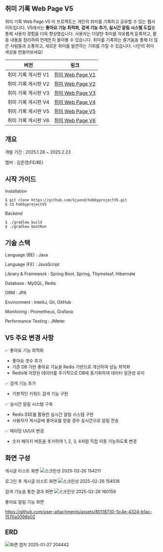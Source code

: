 ## 취미 기록 Web Page V5

취미 기록 Web Page V5
이 프로젝트는 개인의 취미를 기록하고 공유할 수 있는 웹사이트입니다. 
V5에서는 **좋아요 기능 최적화, 검색 기능 추가, 실시간 알림 시스템 도입**을 통해 사용자 경험을 더욱 향상했습니다.
사용자는 다양한 취미를 자유롭게 등록하고, 활동 내용을 정리하여 언제든지 돌아볼 수 있습니다. 
취미를 기록하는 즐거움을 통해 더 많은 사람들과 소통하고, 새로운 취미를 발견하는 기회를 가질 수 있습니다. 
나만의 취미 세상을 만들어보세요!

| **버전** | **링크**       |
|----------|----------------|
| 취미 기록 게시판 V1       | [취미 Web Page V1](https://github.com/kjyend/hobbyproject) |
| 취미 기록 게시판 V2       | [취미 Web Page V2](https://github.com/kjyend/hobbyprojectV2) |
| 취미 기록 게시판 V3       | [취미 Web Page V3](https://github.com/kjyend/hobbyprojectV3) |
| 취미 기록 게시판 V4       | [취미 Web Page V4](https://github.com/kjyend/hobbyprojectV4) |
| 취미 기록 게시판 V5       | [취미 Web Page V5](https://github.com/kjyend/hobbyprojectV5) |
| 취미 기록 게시판 V6       | [취미 Web Page V6](https://github.com/kjyend/hobbyprojectV6) |

## 개요

개발 기간 : 2025.1.28 ~ 2025.2.23

멤버 : 김준영(FE/BE)

## 시작 가이드

Installation
```
$ git clone https://github.com/kjyend/hobbyprojectV5.git
$ cd hobbyprojectV5
```
Backend
```
$ ./gradlew build
$ ./gradlew bootRun
```

## 기술 스택

Language (BE) : Java

Language (FE) : JavaScript

Library & Framework : Spring Boot, Spring, Thymeleaf, Hibernate 

Database : MySQL, Redis

ORM : JPA 

Environment : IntelliJ, Git, GitHub 

Monitoring : Prometheus, Grafana

Performance Testing : JMeter

## V5 주요 변경 사항
✅ 좋아요 기능 최적화

* 좋아요 갯수 추가
* 기존 DB 기반 좋아요 기능을 Redis 기반으로 개선하여 성능 최적화
* Redis에 저장된 데이터를 주기적으로 DB에 동기화하여 데이터 일관성 유지

✅ 검색 기능 추가

* 기본적인 키워드 검색 기능 구현

✅ 실시간 알림 시스템 구축

* Redis SSE를 활용한 실시간 알림 시스템 구현
* 사용자가 게시글에 좋아요를 받을 경우 실시간으로 알림 전송

✅ 페이징 UI/UX 변경 
* 숫자 페이지 버튼을 추가하여 1, 2, 3, 4처럼 직접 이동 가능하도록 변경

## 화면 구성
게시글 리스트 화면
![스크린샷 2025-02-26 154211](https://github.com/user-attachments/assets/4ff1a341-2297-4e42-b570-fe36f3927157)

로그인 후 게시글 리스트 화면
![스크린샷 2025-02-26 154516](https://github.com/user-attachments/assets/5f0edde1-ebe3-4fb1-9247-006989def51a)

검색 기능을 통한 결과 화면
![스크린샷 2025-02-26 160159](https://github.com/user-attachments/assets/76c97f8a-2f50-41b9-bf5c-d1910d687019)

좋아요 알림 기능 화면


https://github.com/user-attachments/assets/80118730-5c4e-4324-b1ac-1570a0098b02



## ERD
![화면 캡처 2025-01-27 204442](https://github.com/user-attachments/assets/2d2daaff-76cd-420e-9d34-2abfcb4ffdf3)
